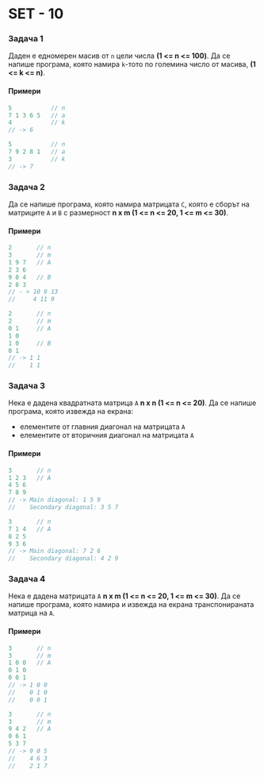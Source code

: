 SET - 10
====================

### Задача 1 ###

Даден е едномерен масив от ```n``` цели числа **(1 <= n <= 100)**. Да се напише програма, която намира ```k```-тото по големина число от масива, **(1 <= k <= n)**.

#### Примери ####

```c++
5           // n
7 1 3 6 5   // a
4           // k
// -> 6

5           // n
7 9 2 8 1   // a
3           // k
// -> 7
```

### Задача 2 ###

Да се напише програма, която намира матрицата ```C```, която е сборът на матриците ```A``` и ```B``` с размерност **n x m (1 <= n <= 20, 1 <= m <= 30)**.

#### Примери ####

```c++
2       // n
3       // m
1 9 7   // A
2 3 6
9 0 4   // B
2 8 3
// - > 10 9 13
//     4 11 9

2       // n
2       // m
0 1     // A
1 0
1 0     // B
0 1
// -> 1 1
//    1 1
```

### Задача 3 ###

Нека е дадена квадратната матрица ```А``` **n x n (1 <= n <= 20)**. Да се напише програма, която извежда на екрана:
* елементите от главния диагонал на матрицата ```А```
* елементите от вторичния диагонал на матрицата ```А```

#### Примери ####

```c++
3       // n
1 2 3   // A
4 5 6
7 8 9
// -> Main diagonal: 1 5 9
//    Secondary diagonal: 3 5 7

3       // n
7 1 4   // A
8 2 5
9 3 6
// -> Main diagonal: 7 2 6
//    Secondary diagonal: 4 2 9
```

### Задача 4 ###

Нека е дадена матрицата ```A``` **n x m (1 <= n <= 20, 1 <= m <= 30)**. Да се напише програма, която намира и извежда на екрана транспонираната матрица на ```A```.

#### Примери ####

```c++
3       // n
3       // m
1 0 0   // A
0 1 0
0 0 1
// -> 1 0 0
//    0 1 0
//    0 0 1

3       // n
3       // m
9 4 2   // A
0 6 1
5 3 7
// -> 9 0 5
//    4 6 3
//    2 1 7
```
